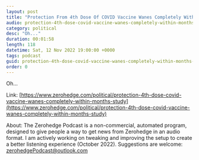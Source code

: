 ```yaml
---
layout: post
title: "Protection From 4th Dose Of COVID Vaccine Wanes Completely Within Months: Study"
audio: protection-4th-dose-covid-vaccine-wanes-completely-within-months-study-0
category: political
desc: "Oh..."
duration: 00:01:58
length: 118
datetime: Sat, 12 Nov 2022 19:00:00 +0000
tags: podcast
guid: protection-4th-dose-covid-vaccine-wanes-completely-within-months-study-0
order: 0
---
```

Oh...

Link: [https://www.zerohedge.com/political/protection-4th-dose-covid-vaccine-wanes-completely-within-months-study](https://www.zerohedge.com/political/protection-4th-dose-covid-vaccine-wanes-completely-within-months-study)

About: The Zerohedge Podcast is a non-commercial, automated program, designed to give people a way to get news from Zerohedge in an audio format.  I am actively working on tweaking and improving the setup to create a better listening experience (October 2022).  Suggestions are welcome: [zerohedgePodcast@outlook.com](mailto:zerohedgePodcast@outlook.com)
